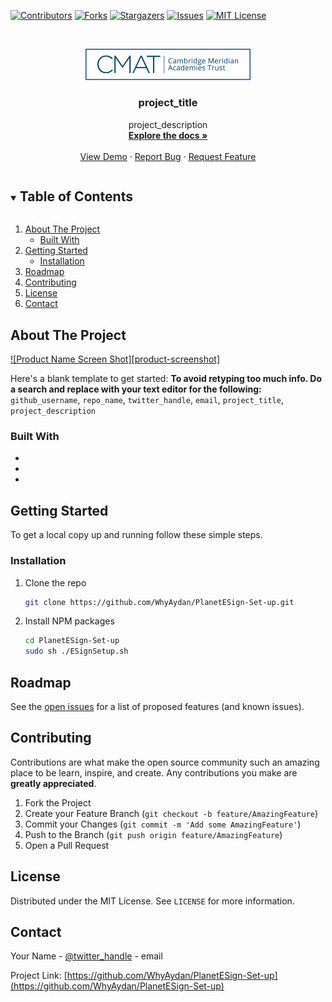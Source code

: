 <!-- PROJECT SHIELDS -->
<!--
*** I'm using markdown "reference style" links for readability.
*** Reference links are enclosed in brackets [ ] instead of parentheses ( ).
*** See the bottom of this document for the declaration of the reference variables
*** for contributors-url, forks-url, etc. This is an optional, concise syntax you may use.
*** https://www.markdownguide.org/basic-syntax/#reference-style-links
-->
[![Contributors][contributors-shield]][contributors-url]
[![Forks][forks-shield]][forks-url]
[![Stargazers][stars-shield]][stars-url]
[![Issues][issues-shield]][issues-url]
[![MIT License][license-shield]][license-url]



<!-- PROJECT LOGO -->
<br />
<p align="center">
  <a href="https://github.com/WhyAydan/PlanetESign-Set-up">
    <img src="images/logo.gif" alt="Logo" width="264" height="50.25">
  </a>

  <h3 align="center">project_title</h3>

  <p align="center">
    project_description
    <br />
    <a href="https://github.com/WhyAydan/PlanetESign-Set-up"><strong>Explore the docs »</strong></a>
    <br />
    <br />
    <a href="https://github.com/WhyAydan/PlanetESign-Set-up">View Demo</a>
    ·
    <a href="https://github.com/WhyAydan/PlanetESign-Set-up">Report Bug</a>
    ·
    <a href="https://github.com/WhyAydan/PlanetESign-Set-up">Request Feature</a>
  </p>
</p>



<!-- TABLE OF CONTENTS -->
<details open="open">
  <summary><h2 style="display: inline-block">Table of Contents</h2></summary>
  <ol>
    <li>
      <a href="#about-the-project">About The Project</a>
      <ul>
        <li><a href="#built-with">Built With</a></li>
      </ul>
    </li>
    <li>
      <a href="#getting-started">Getting Started</a>
      <ul>
        <li><a href="#installation">Installation</a></li>
      </ul>
    </li>
    <li><a href="#roadmap">Roadmap</a></li>
    <li><a href="#contributing">Contributing</a></li>
    <li><a href="#license">License</a></li>
    <li><a href="#contact">Contact</a></li>
  </ol>
</details>



<!-- ABOUT THE PROJECT -->
## About The Project

[![Product Name Screen Shot][product-screenshot]](https://example.com)

Here's a blank template to get started:
**To avoid retyping too much info. Do a search and replace with your text editor for the following:**
`github_username`, `repo_name`, `twitter_handle`, `email`, `project_title`, `project_description`


### Built With

* []()
* []()
* []()



<!-- GETTING STARTED -->
## Getting Started

To get a local copy up and running follow these simple steps.

### Installation

1. Clone the repo
   ```sh
   git clone https://github.com/WhyAydan/PlanetESign-Set-up.git
   ```
2. Install NPM packages
   ```sh
   cd PlanetESign-Set-up
   sudo sh ./ESignSetup.sh
   ```


<!-- ROADMAP -->
## Roadmap

See the [open issues](https://github.com/WhyAydan/PlanetESign-Set-up/issues) for a list of proposed features (and known issues).



<!-- CONTRIBUTING -->
## Contributing

Contributions are what make the open source community such an amazing place to be learn, inspire, and create. Any contributions you make are **greatly appreciated**.

1. Fork the Project
2. Create your Feature Branch (`git checkout -b feature/AmazingFeature`)
3. Commit your Changes (`git commit -m 'Add some AmazingFeature'`)
4. Push to the Branch (`git push origin feature/AmazingFeature`)
5. Open a Pull Request



<!-- LICENSE -->
## License

Distributed under the MIT License. See `LICENSE` for more information.



<!-- CONTACT -->
## Contact

Your Name - [@twitter_handle](https://twitter.com/twitter_handle) - email

Project Link: [https://github.com/WhyAydan/PlanetESign-Set-up](https://github.com/WhyAydan/PlanetESign-Set-up)





<!-- MARKDOWN LINKS & IMAGES -->
<!-- https://www.markdownguide.org/basic-syntax/#reference-style-links -->
[contributors-shield]: https://img.shields.io/github/contributors/WhyAydan/PlanetESign-Set-up.svg?style=for-the-badge
[contributors-url]: https://github.com/WhyAydan/PlanetESign-Set-up/graphs/contributors
[forks-shield]: https://img.shields.io/github/forks/WhyAydan/PlanetESign-Set-up.svg?style=for-the-badge
[forks-url]: https://github.com/WhyAydan/PlanetESign-Set-up/network/members
[stars-shield]: https://img.shields.io/github/stars/WhyAydan/PlanetESign-Set-up.svg?style=for-the-badge
[stars-url]: https://github.com/WhyAydan/PlanetESign-Set-up/stargazers
[issues-shield]: https://img.shields.io/github/issues/WhyAydan/PlanetESign-Set-up.svg?style=for-the-badge
[issues-url]: https://github.com/WhyAydan/PlanetESign-Set-up/issues
[license-shield]: https://img.shields.io/github/license/WhyAydan/PlanetESign-Set-up.svg?style=for-the-badge
[license-url]: https://github.com/WhyAydan/PlanetESign-Set-up/blob/master/LICENSE.txt